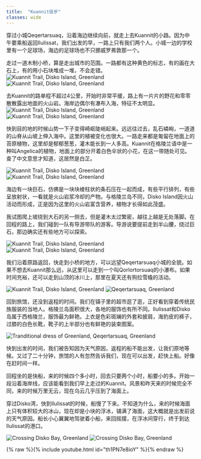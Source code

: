 ```yaml
---
title:  "Kuannit徒步"
classes: wide
---
```


穿过小城Qeqertarsuaq，沿着海边继续向前，就走上去Kuannit的小路。因为中午要乘船返回Ilulissat，我们出发的早，一路上只有我们两个人。小城一边的学校里有一个足球场，海边的足球场也不只挪威罗弗敦那一个。

走过一道木制小桥，算是走出城市的范围。一路都有这种黄色的标志，有的画在大石上，有的用小石块堆成一堆，不会走错。
![Kuannit Trail, Disko Island, Greenland](https://ik.imagekit.io/wavelet/2019-Greenland/tr:n-blogs_w/_90A1999.jpg)
![Kuannit Trail, Disko Island, Greenland](https://ik.imagekit.io/wavelet/2019-Greenland/tr:n-blogs_w/IMG_20190630_095214.jpg)

去Kuannit的路单程不超过4公里，开始时非常平缓，路上有一片片的野花和零零散散露出地面的火山岩。海岸边偶尔有瀑布入海，特征不太明显。
![Kuannit Trail, Disko Island, Greenland](https://ik.imagekit.io/wavelet/2019-Greenland/tr:n-blogs_w/_90A1919.jpg)
![Kuannit Trail, Disko Island, Greenland](https://ik.imagekit.io/wavelet/2019-Greenland/tr:n-blogs_w/_90A1940.jpg)

快到目的地的时候山势一下子变得崎岖陡峭起来。远远往过去，乱石嶙峋，一道道的山脊从山坡上伸入海中。这里的植被变化也很大。一路走来都是匍匐在地面上的苔原植物，这里却是郁郁葱葱，灌木能长到一人多高。Kuannit在格陵兰语中是一种叫Angelica的植物，地面上的部分开着白色伞状的小花，在这一带随处可见。查了中文意思才知道，这居然是白芷。

![Kuannit Trail, Disko Island, Greenland](https://ik.imagekit.io/wavelet/2019-Greenland/tr:n-blogs_w/_90A1970.jpg)
![Kuannit Trail, Disko Island, Greenland](https://ik.imagekit.io/wavelet/2019-Greenland/tr:n-blogs_w/_90A1965.jpg)

海边有一块巨石，仿佛是一块块棱柱状的条石压在一起而成，有些平行排列，有些呈放射状，一看就是火山岩浆冷却的产物。与格陵兰岛不同，Disko Island因火山活动而形成，正是因为这里的火山岩富含营养，植物才长得如此茂盛。

我试图爬上坡绕到大石的另一侧去，但是灌木太过繁密，越往上越是无处落脚。在回程的路上，我们碰到一队有导游带队的游客。导游说要提前走到半山腰，绕过巨石，那边确实还有些地方可以探索。

![Kuannit Trail, Disko Island, Greenland](https://ik.imagekit.io/wavelet/2019-Greenland/tr:n-blogs_w/_MG_0790.jpg)
![Kuannit Trail, Disko Island, Greenland](https://ik.imagekit.io/wavelet/2019-Greenland/tr:n-blogs_h/_90A1961.jpg)

我们沿着原路返回，快走到小桥的地方，可以远望Qeqertarsuaq小城的全貌。如果不想去Kuannit那么远，从这里可以走到一个叫Qorlortorsuaq的小瀑布。如果时间充裕，还可以走到山顶的冰川上，那里在夏天还有狗拉雪橇的活动。

![Kuannit Trail, Disko Island, Greenland](https://ik.imagekit.io/wavelet/2019-Greenland/tr:n-blogs_w/_90A1979.jpg)
![Qeqertarsuaq, Greenland](https://ik.imagekit.io/wavelet/2019-Greenland/tr:n-blogs_w/_90A1988-Pano-Edit.jpg)

回到旅馆，还没到返程的时间。我们在镇子里的超市逛了逛，正好看到穿着传统民族服装的当地人。格陵兰岛面积很大，各地的服饰也有所不同。Ilulissat和Disko岛属于西格陵兰，服饰最为鲜艳。上衣是色彩斑斓的外套和披肩，海豹皮的裤子，过膝的白色长靴，靴子的上半部分也有鲜艳的装束图案。

![Tranditional dress of Greenland, Qeqertarsuaq, Greenland](https://ik.imagekit.io/wavelet/2019-Greenland/tr:n-blogs_h/IMG_20190630_132723.jpg)

快到出发的时间，我们被告知因为天气原因，返程的船不能出发，让我们原地等候。又过了二十分钟，旅馆的人有忽然告诉我们，现在可以出发，赶快上船。好像在赶时间一样。

回程坐的是快船，来的时候四个多小时，回去只要两个小时，船要小的多。开始一段沿着海岸线，应该能看到我们早上走过的Kuannit。风景和昨天来的时候完全不同，来的时候万里无云，现在乌云几乎压到了海面上。

穿过Disko湾，快到Ilulissat的时候，船慢了下来。不知道为什么，来的时候海面上只有体积较大的冰山，现在却是小块的浮冰，铺满了海面，这大概就是出发前说的天气原因。船长小心翼翼地驾驶着小船，来回摇摆，在浮冰间穿行，终于到达Ilulissat的港口。

![Crossing Disko Bay, Greenland](https://ik.imagekit.io/wavelet/2019-Greenland/tr:n-blogs_w/_90A2012.jpg)
![Crossing Disko Bay, Greenland](https://ik.imagekit.io/wavelet/2019-Greenland/tr:n-blogs_w/IMG_20190630_153920.jpg)

{% raw %}{% include youtube.html id="th1PN7e8ioY" %}{% endraw %}